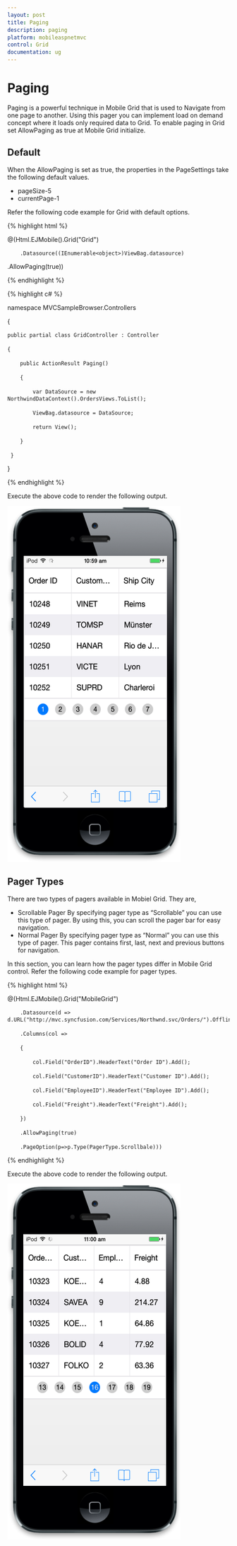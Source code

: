 ```yaml
---
layout: post
title: Paging
description: paging
platform: mobileaspnetmvc
control: Grid
documentation: ug
---
```


# Paging

Paging is a powerful technique in Mobile Grid that is used to Navigate from one page to another. Using this pager you can implement load on demand concept where it loads only required data to Grid. To enable paging in Grid set AllowPaging as true at Mobile Grid initialize.

## Default

When the AllowPaging is set as true, the properties in the PageSettings take the following default values.

* pageSize-5
* currentPage-1

Refer the following code example for Grid with default options.

{% highlight html %}

@(Html.EJMobile().Grid<object>("Grid")

        .Datasource((IEnumerable<object>)ViewBag.datasource)

.AllowPaging(true))

{% endhighlight %}


{% highlight c# %}

namespace MVCSampleBrowser.Controllers

{

    public partial class GridController : Controller

    {

        public ActionResult Paging()

        {

            var DataSource = new NorthwindDataContext().OrdersViews.ToList();

            ViewBag.datasource = DataSource;

            return View();

        }

     }

}


{% endhighlight %}


Execute the above code to render the following output.


![19](Paging_images/Paging_img1.png)


## Pager Types

There are two types of pagers available in Mobiel Grid. They are,

* Scrollable Pager
By specifying pager type as “Scrollable” you can use this type of pager. By using this, you can scroll the pager bar for easy navigation.
* Normal Pager
By specifying pager type as “Normal” you can use this type of pager. This pager contains first, last, next and previous buttons for navigation.

In this section, you can learn how the pager types differ in Mobile Grid control. Refer the following code example for pager types.

{% highlight html %}

@(Html.EJMobile().Grid<object>("MobileGrid")

        .Datasource(d => d.URL("http://mvc.syncfusion.com/Services/Northwnd.svc/Orders/").Offline(true))

        .Columns(col =>

        {

            col.Field("OrderID").HeaderText("Order ID").Add();

            col.Field("CustomerID").HeaderText("Customer ID").Add();

            col.Field("EmployeeID").HeaderText("Employee ID").Add();

            col.Field("Freight").HeaderText("Freight").Add();

        })

        .AllowPaging(true)

        .PageOption(p=>p.Type(PagerType.Scrollbale)))


{% endhighlight %}

Execute the above code to render the following output.


![20](Paging_images/Paging_img2.png)





